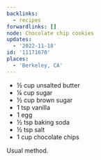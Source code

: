 ```yaml
---
backlinks:
  - recipes
forwardlinks: []
node: Chocolate chip cookies
updates:
  - '2022-11-18'
id: '11171670'
places:
  - 'Berkeley, CA'
---
```

- ½ cup unsalted butter
- ¼ cup sugar
- ½ cup brown sugar
- 1 tsp vanilla
- 1 egg
- ½ tsp baking soda
- ½ tsp salt
- 1 cup chocolate chips

Usual method. 
